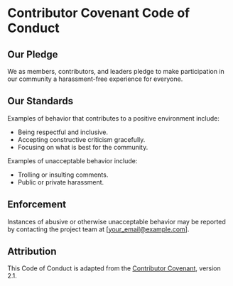 # Contributor Covenant Code of Conduct

## Our Pledge
We as members, contributors, and leaders pledge to make participation in our community a harassment-free experience for everyone.

## Our Standards
Examples of behavior that contributes to a positive environment include:
* Being respectful and inclusive.
* Accepting constructive criticism gracefully.
* Focusing on what is best for the community.

Examples of unacceptable behavior include:
* Trolling or insulting comments.
* Public or private harassment.

## Enforcement
Instances of abusive or otherwise unacceptable behavior may be reported by contacting the project team at [your_email@example.com].

## Attribution
This Code of Conduct is adapted from the [Contributor Covenant](https://www.contributor-covenant.org/), version 2.1.

